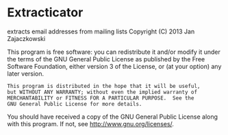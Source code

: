 Extracticator
=============

extracts email addresses from mailing lists
Copyright (C) 2013  Jan Zajaczkowski

This program is free software: you can redistribute it and/or modify
it under the terms of the GNU General Public License as published by
the Free Software Foundation, either version 3 of the License, or
(at your option) any later version.

    This program is distributed in the hope that it will be useful,
    but WITHOUT ANY WARRANTY; without even the implied warranty of
    MERCHANTABILITY or FITNESS FOR A PARTICULAR PURPOSE.  See the
    GNU General Public License for more details.

You should have received a copy of the GNU General Public License
along with this program.  If not, see <http://www.gnu.org/licenses/>.
